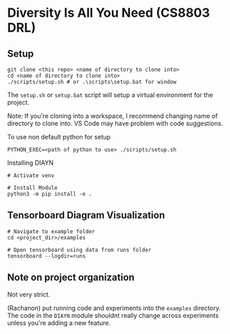 # Diversity Is All You Need (CS8803 DRL)

## Setup
```
git clone <this repo> <name of directory to clone into>
cd <name of directory to clone into>
./scripts/setup.sh # or .\scripts\setup.bat for window
```

The `setup.sh` or `setup.bat` script will setup a virtual environment for the project.

Note: If you're cloning into a workspace, I recommend changing name of directory to clone into. VS Code may have problem with code suggestions.

To use non default python for setup
```
PYTHON_EXEC=<path of python to use> ./scripts/setup.sh
```


Installing DIAYN
```
# Activate venv

# Install Module
python3 -m pip install -e .
```

## Tensorboard Diagram Visualization

```
# Navigate to example folder
cd <project_dir>/examples

# Open tensorboard using data from runs folder
tensorboard --logdir=runs
```


## Note on project organization
Not very strict.

(Rachanon) put running code and experiments into the `examples` directory. The code in the `DIAYN` module shouldnt really change across experiments unless you're adding a new feature.
